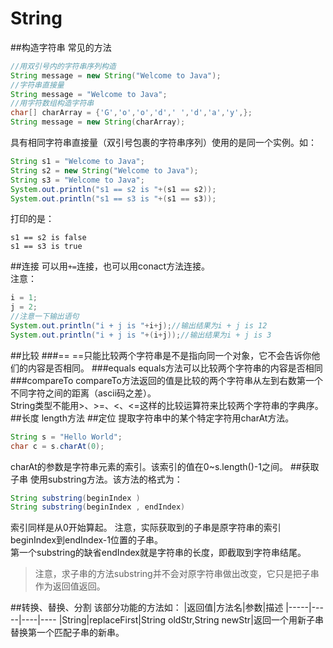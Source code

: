 String
=======
##构造字符串
常见的方法
```java
//用双引号内的字符串序列构造
String message = new String("Welcome to Java");
//字符串直接量
String message = "Welcome to Java";
//用字符数组构造字符串
char[] charArray = {'G','o','o','d',' ','d','a','y',};
String message = new String(charArray);
```
具有相同字符串直接量（双引号包裹的字符串序列）使用的是同一个实例。如：
```java
String s1 = "Welcome to Java";
String s2 = new String("Welcome to Java");
String s3 = "Welcome to Java";
System.out.println("s1 == s2 is "+(s1 == s2));
System.out.println("s1 == s3 is "+(s1 == s3));
```
打印的是：
```
s1 == s2 is false
s1 == s3 is true
```
##连接
可以用`+=`连接，也可以用conact方法连接。  
注意：
```java
i = 1;
j = 2;
//注意一下输出语句
System.out.println("i + j is "+i+j);//输出结果为i + j is 12
System.out.println("i + j is "+(i+j));//输出结果为i + j is 3
```
##比较
###==
==只能比较两个字符串是不是指向同一个对象，它不会告诉你他们的内容是否相同。
###equals
equals方法可以比较两个字符串的内容是否相同
###compareTo
compareTo方法返回的值是比较的两个字符串从左到右数第一个不同字符之间的距离（ascii码之差）。   
String类型不能用>、>=、<、<=这样的比较运算符来比较两个字符串的字典序。
##长度
length方法
##定位
提取字符串中的某个特定字符用charAt方法。
```java
String s = "Hello World";
char c = s.charAt(0);
```
charAt的参数是字符串元素的索引。该索引的值在0~s.length()-1之间。
##获取子串
使用substring方法。该方法的格式为：
```java
String substring(beginIndex )
String substring(beginIndex , endIndex)
```
索引同样是从0开始算起。
注意，实际获取到的子串是原字符串的索引beginIndex到endIndex-1位置的子串。  
第一个substring的缺省endIndex就是字符串的长度，即截取到字符串结尾。  
>注意，求子串的方法substring并不会对原字符串做出改变，它只是把子串作为返回值返回。

##转换、替换、分割
该部分功能的方法如：
|返回值|方法名|参数|描述
|-----|-----|----|----
|String|replaceFirst|String oldStr,String newStr|返回一个用新子串替换第一个匹配子串的新串。
